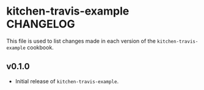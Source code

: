 kitchen-travis-example CHANGELOG
================================

This file is used to list changes made in each version of the `kitchen-travis-example` cookbook.

## v0.1.0

* Initial release of `kitchen-travis-example`.
